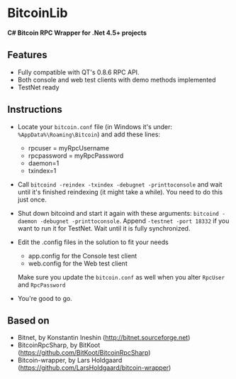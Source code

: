 BitcoinLib
==========

**C# Bitcoin RPC Wrapper for .Net 4.5+ projects**


Features
--------

- Fully compatible with QT's 0.8.6 RPC API.
- Both console and web test clients with demo methods implemented
- TestNet ready

Instructions
------------

- Locate your `bitcoin.conf` file (in Windows it's under: `%AppData%\Roaming\Bitcoin`) and add these lines:
	- rpcuser = myRpcUsername
	- rpcpassword = myRpcPassword
	- daemon=1
	- txindex=1

- Call `bitcoind -reindex -txindex -debugnet -printtoconsole` and wait until it's finished reindexing (it might take a while). You need to do this just once.

- Shut down bitcoind and start it again with these arguments: `bitcoind -daemon -debugnet -printtoconsole`. Append `-testnet -port 18332` if you want to run it for TestNet. Wait until it is fully synchronized. 

- Edit the .config files in the solution to fit your needs
	- app.config for the Console test client
	- web.config for the Web test client

  Make sure you update the `bitcoin.conf` as well when you alter `RpcUser` and `RpcPassword` 

- You're good to go.

Based on
--------

- Bitnet, by Konstantin Ineshin (http://bitnet.sourceforge.net)
- BitcoinRpcSharp, by BitKoot (https://github.com/BitKoot/BitcoinRpcSharp)
- Bitcoin-wrapper, by Lars Holdgaard (https://github.com/LarsHoldgaard/bitcoin-wrapper)


